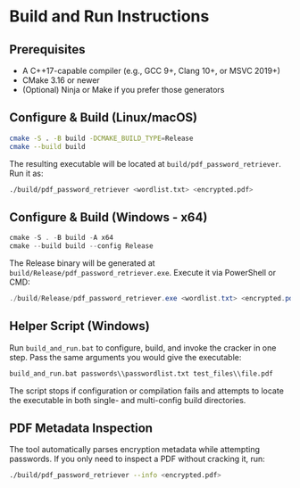# Build and Run Instructions

## Prerequisites
- A C++17-capable compiler (e.g., GCC 9+, Clang 10+, or MSVC 2019+)
- CMake 3.16 or newer
- (Optional) Ninja or Make if you prefer those generators

## Configure & Build (Linux/macOS)
```bash
cmake -S . -B build -DCMAKE_BUILD_TYPE=Release
cmake --build build
```
The resulting executable will be located at `build/pdf_password_retriever`. Run it as:
```bash
./build/pdf_password_retriever <wordlist.txt> <encrypted.pdf>
```

## Configure & Build (Windows - x64)
```powershell
cmake -S . -B build -A x64
cmake --build build --config Release
```
The Release binary will be generated at `build/Release/pdf_password_retriever.exe`. Execute it via PowerShell or CMD:
```powershell
./build/Release/pdf_password_retriever.exe <wordlist.txt> <encrypted.pdf>
```

## Helper Script (Windows)
Run `build_and_run.bat` to configure, build, and invoke the cracker in one step. Pass the same arguments you would give the executable:
```cmd
build_and_run.bat passwords\\passwordlist.txt test_files\\file.pdf
```
The script stops if configuration or compilation fails and attempts to locate the executable in both single- and multi-config build directories.

## PDF Metadata Inspection
The tool automatically parses encryption metadata while attempting passwords. If you only need to inspect a PDF without cracking it, run:
```bash
./build/pdf_password_retriever --info <encrypted.pdf>
```
